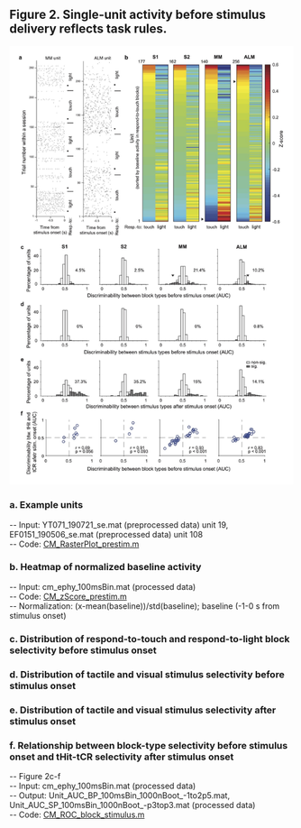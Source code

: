 ## Figure 2. Single-unit activity before stimulus delivery reflects task rules.
<img src="Figure 2.jpg" width="800">

### a.	Example units
  -- Input:  YT071_190721_se.mat (preprocessed data) unit 19, EF0151_190506_se.mat (preprocessed data) unit 108\
  -- Code: [CM_RasterPlot_prestim.m](CM_RasterPlot_prestim.m)
### b.	Heatmap of normalized baseline activity
  -- Input: cm_ephy_100msBin.mat (processed data)\
  -- Code: [CM_zScore_prestim.m](CM_zScore_prestim.m)\
  -- Normalization: (x-mean(baseline))/std(baseline); baseline (-1-0 s from stimulus onset)
### c.	Distribution of respond-to-touch and respond-to-light block selectivity before stimulus onset
### d.	Distribution of tactile and visual stimulus selectivity before stimulus onset
### e.	Distribution of tactile and visual stimulus selectivity after stimulus onset
### f.	Relationship between block-type selectivity before stimulus onset and tHit-tCR selectivity after stimulus onset
  -- Figure 2c-f\
  -- Input: cm_ephy_100msBin.mat (processed data)\
  -- Output: Unit_AUC_BP_100msBin_1000nBoot_-1to2p5.mat, Unit_AUC_SP_100msBin_1000nBoot_-p3top3.mat (processed data)\
  -- Code: [CM_ROC_block_stimulus.m](CM_ROC_block_stimulus.m)

